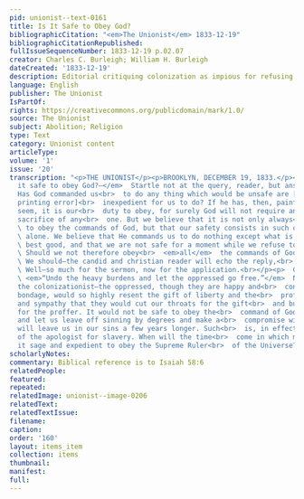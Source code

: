 ```yaml
---
pid: unionist--text-0161
title: Is It Safe to Obey God?
bibliographicCitation: "<em>The Unionist</em> 1833-12-19"
bibliographicCitationRepublished: 
fullIssueSequenceNumber: 1833-12-19 p.02.07
creator: Charles C. Burleigh; William H. Burleigh
dateCreated: '1833-12-19'
description: Editorial critiquing colonization as impious for refusing to obey God
language: English
publisher: The Unionist
IsPartOf: 
rights: https://creativecommons.org/publicdomain/mark/1.0/
source: The Unionist
subject: Abolition; Religion
type: Text
category: Unionist content
articleType: 
volume: '1'
issue: '20'
transcription: "<p>THE UNIONIST</p><p>BROOKLYN, DECEMBER 19, 1833.</p><p>  <em>Is
  it safe to obey God?—</em>  Startle not at the query, reader, but answer it candidly.
  Has God commanded us<br>  to do any thing which would be unsafe are [sic-obvious
  printing error]<br>  inexpedient for us to do? If he has, then, painful as it might
  seem, it is our<br>  duty to obey, for surely God will not require an unnecessary
  sacrifice of any<br>  one. But we believe that it is not only always<br>  <em>safe</em>
  \ to obey the commands of God, but that our safety consists in such obedience<br>
  \ alone. We believe that He commands us to do nothing except what is for our<br>
  \ best good, and that we are not safe for a moment while we refuse to obey.<br>
  \ Should we not therefore obey<br>  <em>all</em>  the commands of God—<br>  <em>now‑immediately?</em>
  \ We should—the candid and christian reader will echo the reply,<br>  <em>“we should!”</em>
  \ Well—so much for the sermon, now for the application.<br></p><p>  God has commanded—<br>
  \ <em>“Undo the heavy burdens and let the oppressed go free.”</em>  Not yet, says
  the colonizationist—the oppressed, though they are happy and<br>  contended in their
  bondage, would so highly resent the gift of liberty and the<br>  proffer of kindness
  and sympathy that they would cut our throats for the gift<br>  and burn our dwellings
  for the proffer. It would not be safe to obey the<br>  command of God NOW—wait,
  and let us leave off sinning by degrees and make a<br>  compromise with God that
  will leave us in our sins a few years longer. Such<br>  is, in effect, the reasoning
  of the apologist for slavery. When will the time<br>  come in which men will think
  it sage and expedient to obey the Supreme Ruler<br>  of the Universe?<br></p>"
scholarlyNotes: 
commentary: Biblical reference is to Isaiah 58:6
relatedPeople: 
featured: 
repeated: 
relatedImage: unionist--image-0206
relatedText: 
relatedTextIssue: 
filename: 
caption: 
order: '160'
layout: items_item
collection: items
thumbnail: 
manifest: 
full: 
---
```

